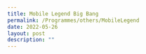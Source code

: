 ```yaml
---
title: Mobile Legend Big Bang
permalink: /Programmes/others/MobileLegend
date: 2022-05-26
layout: post
description: ""
---
```

